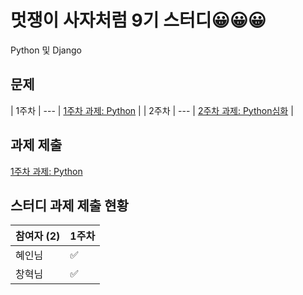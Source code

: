 # 멋쟁이 사자처럼 9기 스터디😀😀😀
Python 및 Django

## 문제
| 1주차 | --- | [1주차 과제: Python](https://obtainable-alloy-df6.notion.site/Python-Que-4299824ad80e4fd1b97b0e3d8c311987) |
| 2주차 | --- | [2주차 과제: Python심화](https://obtainable-alloy-df6.notion.site/Python-Que-5ff8207823294d919088fab373663cd7) |

## 과제 제출

[1주차 과제: Python](https://github.com/lmh0812/Likelion9-study/issues/1)

## 스터디 과제 제출 현황

| 참여자 (2) | 1주차 |
| --- | --- |
| 혜인님 |:white_check_mark:|
| 창혁님 |:white_check_mark:|
